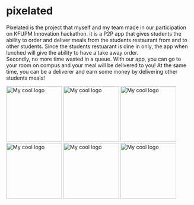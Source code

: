 # pixelated

Pixelated is the project that myself and my team made in our participation on KFUPM Innovation hackathon.
it is a P2P app that gives students the ability to order and deliver meals from the students restaurant from and to other students.
Since the students restuarant is dine in only, the app when lunched will give the ability to have a take away order.  
Secondly, no more time wasted in a queue. With our app, you can go to your room on compus and your meal will be delivered to you!
At the same time, you can be a deliverer and earn some money by delivering other students meals!

<div>
  <img src="https://i.ibb.co/7ykNz7T/Simulator-Screen-Shot-i-Phone-14-2023-02-18-at-19-46-51.png" alt="My cool logo" style="width: 150px"/>
  <img src="https://i.ibb.co/h2tRrFS/Simulator-Screen-Shot-i-Phone-14-2023-02-18-at-19-46-49.png" alt="My cool logo" style="width: 150px"/>
  <img src="https://i.ibb.co/fQBdrb0/Simulator-Screen-Shot-i-Phone-14-2023-02-18-at-19-46-40.png" alt="My cool logo" style="width: 150px"/>
  <img src="https://i.ibb.co/yXVxRbY/Simulator-Screen-Shot-i-Phone-14-2023-02-18-at-19-21-11.png" alt="My cool logo" style="width: 150px"/>
  <img src="https://i.ibb.co/hFxRDZG/Simulator-Screen-Shot-i-Phone-14-Pro-2023-02-18-at-19-20-40.png" alt="My cool logo" style="width: 150px"/>
  <img src="https://i.ibb.co/0KGjdfN/Simulator-Screen-Shot-i-Phone-14-2023-02-18-at-19-20-08.png" alt="My cool logo" style="width: 150px"/>
</div>
